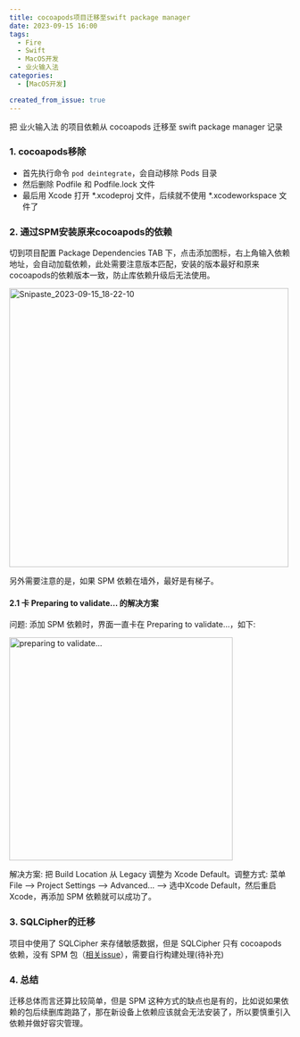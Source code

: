 ```yaml
---
title: cocoapods项目迁移至swift package manager
date: 2023-09-15 16:00
tags:
  - Fire
  - Swift
  - MacOS开发
  - 业火输入法
categories:
  - [MacOS开发]

created_from_issue: true
---
```


把 业火输入法 的项目依赖从 cocoapods 迁移至 swift package manager 记录

<!-- more -->

### 1. cocoapods移除

- 首先执行命令 `pod deintegrate`，会自动移除 Pods 目录
- 然后删除 Podfile 和 Podfile.lock 文件
- 最后用 Xcode 打开 *.xcodeproj 文件，后续就不使用 *.xcodeworkspace 文件了

### 2. 通过SPM安装原来cocoapods的依赖

切到项目配置 Package Dependencies TAB 下，点击添加图标，右上角输入依赖地址，会自动加载依赖，此处需要注意版本匹配，安装的版本最好和原来cocoapods的依赖版本一致，防止库依赖升级后无法使用。

<img width="500" alt="Snipaste_2023-09-15_18-22-10" src="https://github.com/qwertyyb/qwertyyb.github.io/assets/16240729/1a880a85-a7a7-48a4-94d1-32b92e966b2b">

另外需要注意的是，如果 SPM 依赖在墙外，最好是有梯子。

#### 2.1 卡 Preparing to validate... 的解决方案

问题:  添加 SPM 依赖时，界面一直卡在 Preparing to validate...，如下:

<img width="400" alt="preparing to validate..." src="https://github.com/qwertyyb/qwertyyb.github.io/assets/16240729/077a4980-0ce9-435a-b3bf-58bd1cea3f3e">

解决方案: 把 Build Location 从 Legacy 调整为 Xcode Default。调整方式: 菜单File --> Project Settings --> Advanced... --> 选中Xcode Default，然后重启 Xcode，再添加 SPM 依赖就可以成功了。

### 3. SQLCipher的迁移

项目中使用了 SQLCipher 来存储敏感数据，但是 SQLCipher 只有 cocoapods 依赖，没有 SPM 包（[相关issue](https://github.com/sqlcipher/sqlcipher/issues/371)），需要自行构建处理(待补充)

### 4. 总结

迁移总体而言还算比较简单，但是 SPM 这种方式的缺点也是有的，比如说如果依赖的包后续删库跑路了，那在新设备上依赖应该就会无法安装了，所以要慎重引入依赖并做好容灾管理。


